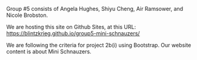 Group #5 consists of
 Angela Hughes, Shiyu Cheng, Air Ramsower, and Nicole Brobston.
 
  We are hosting this site on Github Sites, at this URL: https://blintzkrieg.github.io/group5-mini-schnauzers/
  
 We are following the criteria for project 2b(i) using Bootstrap.
 Our website content is about Mini Schnauzers.
